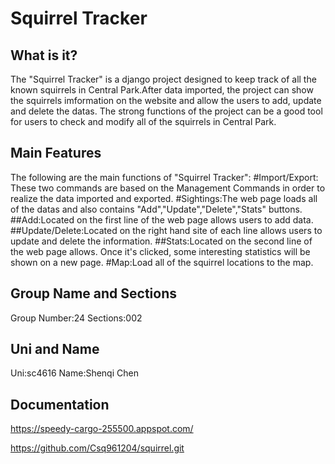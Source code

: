 Squirrel Tracker
===============================

What is it?
-------------------------------
The "Squirrel Tracker" is a django project designed to keep track of all the known squirrels in Central Park.After data imported, the project can show the squirrels imformation on the website and allow the users to add, update and delete the datas. The strong functions of the project can be a good tool for users to check and modify all of the squirrels in Central Park.

Main Features
-------------------------------
The following are the main functions of "Squirrel Tracker":
#Import/Export: These two commands are based on the Management Commands in order to realize the data imported and exported.
#Sightings:The web page loads all of the datas and also contains "Add","Update","Delete","Stats" buttons.
##Add:Located on the first line of the web page allows users to add data.
##Update/Delete:Located on the right hand site of each line allows users to update and delete the information.
##Stats:Located on the second line of the web page allows. Once it's clicked, some interesting statistics will be shown on a new page.
#Map:Load all of the squirrel locations to the map.

Group Name and Sections
-------------------------------
Group Number:24
Sections:002

Uni and Name
-------------------------------
Uni:sc4616
Name:Shenqi Chen

Documentation
-------------------------------
https://speedy-cargo-255500.appspot.com/

https://github.com/Csq961204/squirrel.git


